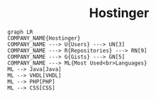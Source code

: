 <h1 align="center">Hostinger</h1>

```mermaid
graph LR
COMPANY_NAME{Hostinger}
COMPANY_NAME ---> U{Users} ---> UN[3]
COMPANY_NAME ---> R{Repositories} ---> RN[9]
COMPANY_NAME ---> G{Gists} ---> GN[5]
COMPANY_NAME ---> ML{Most Used<br>Languages}
ML --> Java[Java]
ML --> VHDL[VHDL]
ML --> PHP[PHP]
ML --> CSS[CSS]
```
